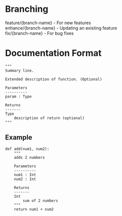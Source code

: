# Branching
feature/{branch-name} - For new features<br />
enhance/{branch-name} - Updating an existing feature<br />
fix/{branch-name} - For bug fixes

# Documentation Format
```
"""
Summary line.

Extended description of function. (Optional)

Parameters
----------
param : Type

Returns
-------
Type
    description of return (optional)
"""
```
## Example
```
def add(num1, num2):
    """
    adds 2 numbers
    
    Parameters
    ----------
    num1 : Int
    num2 : Int
    
    Returns
    -------
    Int
        sum of 2 numbers
    """
    return num1 + num2
```
